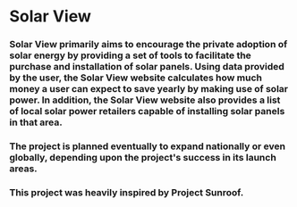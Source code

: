# Solar View 
### Solar View primarily aims to encourage the private adoption of solar energy by providing a set of tools to facilitate the purchase and installation of solar panels. Using data provided by the user, the Solar View website calculates how much money a user can expect to save yearly by making use of solar power. In addition, the Solar View website also provides a list of local solar power retailers capable of installing solar panels in that area.

### The project is planned eventually to expand nationally or even globally, depending upon the project's success in its launch areas.

### This project was heavily inspired by Project Sunroof.
